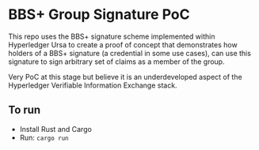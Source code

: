 # BBS+ Group Signature PoC

This repo uses the BBS+ signature scheme implemented within Hyperledger Ursa to create a proof of concept that demonstrates how holders of a BBS+ signature (a credential in some use cases), can use this signature to sign arbitrary set of claims as a member of the group. 

Very PoC at this stage but believe it is an underdeveloped aspect of the Hyperledger Verifiable Information Exchange stack.

## To run

* Install Rust and Cargo
* Run: `cargo run`